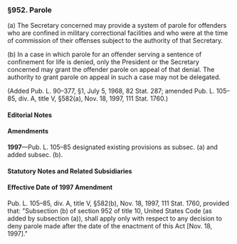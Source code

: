 ### §952. Parole ###

(a) The Secretary concerned may provide a system of parole for offenders who are confined in military correctional facilities and who were at the time of commission of their offenses subject to the authority of that Secretary.

(b) In a case in which parole for an offender serving a sentence of confinement for life is denied, only the President or the Secretary concerned may grant the offender parole on appeal of that denial. The authority to grant parole on appeal in such a case may not be delegated.

(Added Pub. L. 90–377, §1, July 5, 1968, 82 Stat. 287; amended Pub. L. 105–85, div. A, title V, §582(a), Nov. 18, 1997, 111 Stat. 1760.)

#### **Editorial Notes** ####

#### Amendments ####

**1997**—Pub. L. 105–85 designated existing provisions as subsec. (a) and added subsec. (b).

#### **Statutory Notes and Related Subsidiaries** ####

#### Effective Date of 1997 Amendment ####

Pub. L. 105–85, div. A, title V, §582(b), Nov. 18, 1997, 111 Stat. 1760, provided that: "Subsection (b) of section 952 of title 10, United States Code (as added by subsection (a)), shall apply only with respect to any decision to deny parole made after the date of the enactment of this Act [Nov. 18, 1997]."